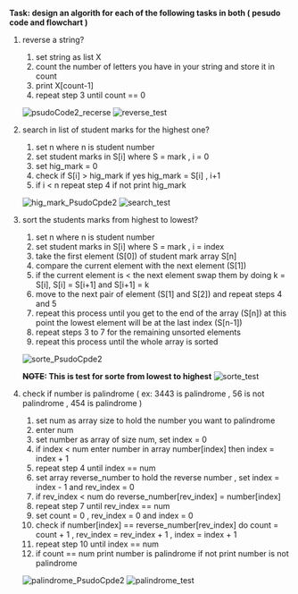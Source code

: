 **Task: design an algorith for each of the following tasks in both ( pesudo code and flowchart )**


1. reverse a string?

   1. set string as list X
   2. count the number of letters you have in your string and store it in count
   3. print X[count-1]
   4. repeat step 3 until count == 0 


   ![psudoCode2_recerse](../image/psudoCode2_recerse.png)
   ![reverse_test](../image/reverse_test.jpg)

2. search in list of student marks for the highest one?

    1. set n where n is student number
    2. set student marks in S[i] where S = mark , i = 0
    3. set hig_mark = 0
    4. check if S[i] > hig_mark if yes hig_mark = S[i] , i+1
    5. if i < n repeat step 4 if not print hig_mark

    
    ![hig_mark_PsudoCpde2](../image/psudoCode2_search.png)
    ![search_test](../image/search_test.jpg)


3. sort the students marks from highest to lowest?

    1. set n where n is student number
    2. set student marks in S[i] where S = mark , i = index
    3. take the first element (S[0]) of student mark array S[n]
    4. compare the current element with the next element (S[1])
    5. if the current element is < the next element swap them by doing k = S[i], S[i] = S[i+1] and S[i+1] = k
    6. move to the next pair of element (S[1] and S[2]) and repeat steps 4 and 5
    7. repeat this process until you get to the end of the array (S[n]) at this point the lowest element will be at the last index (S[n-1]) 
    8. repeat steps 3 to 7 for the remaining unsorted elements
    9. repeat this process until the whole array is sorted

    ![sorte_PsudoCpde2](../image/psudoCode2_sorte.png)

    **~~NOTE~~: This is test for sorte from lowest to highest**
    ![sorte_test](../image/sorte_test.jpg)

4. check if number is palindrome ( ex: 3443 is palindrome , 56 is not palindrome , 454 is palindrome )

    1. set num as array size to hold the number you want to palindrome
    2. enter num
    3. set number as array of size num, set index = 0
    4. if index < num enter number in array number[index] then index = index + 1
    5. repeat step 4 until index == num
    6. set array reverse_number to hold the reverse number , set index = index - 1 and rev_index = 0
    7. if rev_index < num do reverse_number[rev_index] = number[index]
    8. repeat step 7 until rev_index == num
    9. set count = 0 , rev_index = 0 and index = 0
    10. check if number[index] == reverse_number[rev_index] do count = count + 1 , rev_index = rev_index + 1 , index = index + 1
    11. repeat step 10 until index == num
    12. if count == num print number is palindrome if not print number is not palindrome


    ![palindrome_PsudoCpde2](../image/psudoCode2_palindrome.png)
    ![palindrome_test](../image/palindrome_test.jpg)


